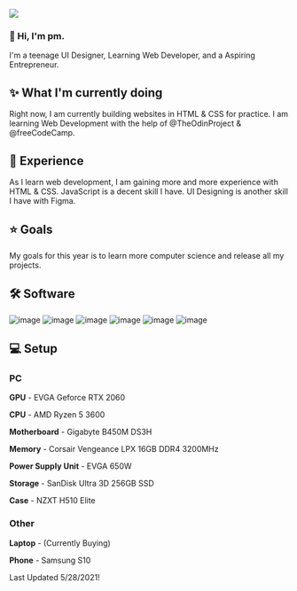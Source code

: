 ![](https://api.ghprofile.me/view?username=pmdev1)

### 👋 Hi, I'm pm.
I'm a teenage UI Designer, Learning Web Developer, and a Aspiring Entrepreneur.
 
## ✨ What I'm currently doing
Right now, I am currently building websites in HTML & CSS for practice. I am learning Web Development with the help of @TheOdinProject & @freeCodeCamp.

## 👀 Experience
As I learn web development, I am gaining more and more experience with HTML & CSS. JavaScript is a decent skill I have. UI Designing is another skill I have with Figma.

## ⭐ Goals
My goals for this year is to learn more computer science and release all my projects.

## 🛠️ Software
![image](https://user-images.githubusercontent.com/75280270/116026536-ce3cb900-a607-11eb-98a1-597be872bc3e.png)
![image](https://user-images.githubusercontent.com/75280270/116026548-d1d04000-a607-11eb-978a-f40117ccce87.png)
![image](https://user-images.githubusercontent.com/75280270/116026596-e6acd380-a607-11eb-80ed-a84ffd2778f8.png)
![image](https://user-images.githubusercontent.com/75280270/116026515-c41aba80-a607-11eb-973a-9ac851f1b9df.png)
![image](https://user-images.githubusercontent.com/75280270/116026570-da287b00-a607-11eb-8ec9-58efa7cbec82.png)
![image](https://user-images.githubusercontent.com/75280270/116026585-e0b6f280-a607-11eb-8647-e52f4c021d3d.png)

## 💻 Setup
### PC
**GPU** - EVGA Geforce RTX 2060

**CPU** - AMD Ryzen 5 3600

**Motherboard** - Gigabyte B450M DS3H

**Memory** - Corsair Vengeance LPX 16GB DDR4 3200MHz

**Power Supply Unit** - EVGA 650W

**Storage** - SanDisk Ultra 3D 256GB SSD

**Case** - NZXT H510 Elite

### Other
**Laptop** - (Currently Buying)

**Phone** - Samsung S10

Last Updated 5/28/2021!
